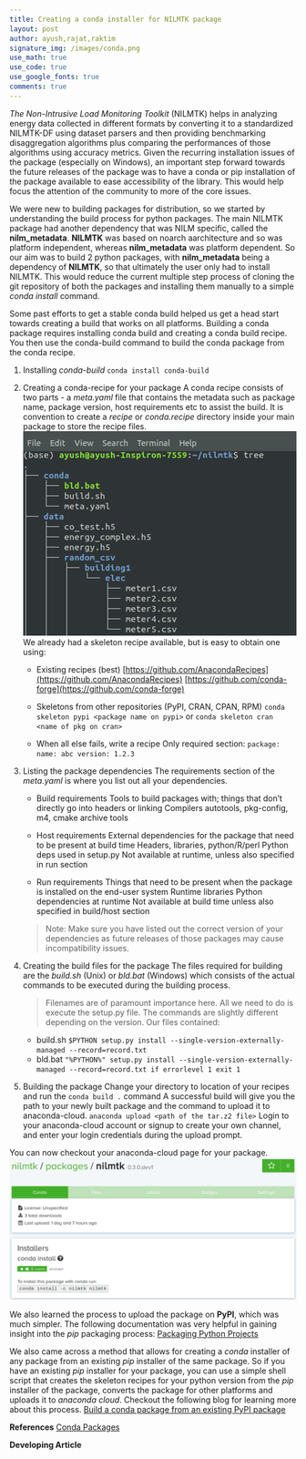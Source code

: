 ```yaml
---
title: Creating a conda installer for NILMTK package
layout: post
author: ayush,rajat,raktim
signature_img: /images/conda.png
use_math: true
use_code: true
use_google_fonts: true
comments: true
---
```

*The Non-Intrusive Load Monitoring Toolkit* (NILMTK) helps in analyzing energy data collected in different formats by converting it to a standardized NILMTK-DF using dataset parsers and then providing benchmarking disaggregation algorithms plus comparing the performances of those algorithms using accuracy metrics. Given the recurring installation issues of the package (especially on Windows), an important step forward towards the future releases of the package was to have a conda or pip installation of the package available to ease accessibility of the library. This would help focus the attention of the community to more of the core issues.

We were new to building packages for distribution, so we started by understanding the build process for python packages. The main NILMTK package had another dependency that was NILM specific, called the **nilm_metadata**. **NILMTK** was based on noarch aarchitecture and so was platform independent, whereas **nilm_metadata** was platform dependent. So our aim was to build 2 python packages, with **nilm_metadata** being a dependency of **NILMTK**, so that ultimately the user only had to install NILMTK. This would reduce the current multiple step process of cloning the git repository of both the packages and installing them manually to a simple *conda install* command.   

Some past efforts to get a stable conda build helped us get a head start towards creating a build that works on all platforms. Building a conda package requires installing conda build and creating a conda build recipe. You then use the conda-build command to build the conda package from the conda recipe.

1. Installing *conda-build*
	`conda install conda-build`

2. Creating a conda-recipe for your package
	A conda recipe consists of two parts - a *meta.yaml* file that contains the metadata such as package name, package version, host requirements etc to assist the build. It is convention to create a *recipe* or *conda.recipe* directory inside your main package to store the recipe files. 
	![Recipe](/images/recipe.png "Recipe") 
	We already had a skeleton recipe available, but is easy to obtain one using:
    * Existing recipes (best)
         [https://github.com/AnacondaRecipes](https://github.com/AnacondaRecipes)
         [https://github.com/conda-forge](https://github.com/conda-forge)
   
    * Skeletons from other repositories (PyPI, CRAN, CPAN, RPM)
   		 `conda skeleton pypi <package name on pypi>`
   		 or
   		 `conda skeleton cran <name of pkg on cran>`

    * When all else fails, write a recipe
		 Only required section:
			```
			package:
			  name: abc
			  version: 1.2.3
 			```
3. Listing the package dependencies
   	The requirements section of the *meta.yaml* is where you list out all your dependencies.

	* Build requirements
	    Tools to build packages with; things that don’t directly go into headers or linking
	    Compilers
	    autotools, pkg-config, m4, cmake
	    archive tools

	* Host requirements
	    External dependencies for the package that need to be present at build time
	    Headers, libraries, python/R/perl
	    Python deps used in setup.py
	    Not available at runtime, unless also specified in run section

	* Run requirements
	    Things that need to be present when the package is installed on the end-user system
	    Runtime libraries
	    Python dependencies at runtime
	    Not available at build time unless also specified in build/host section

	> Note: Make sure you have listed out the correct version of your dependencies as future releases of those packages may cause incompatibility issues. 
4. Creating the build files for the package
	The files required for building are the *build.sh* (Unix) or *bld.bat* (Windows) which consists of the actual commands to be executed during the building process.
	> Filenames are of paramount importance here.
	All we need to do is execute the setup.py file. The commands are slightly different depending on the version. Our files contained:
	* build.sh
		`$PYTHON setup.py install --single-version-externally-managed --record=record.txt`
	* bld.bat
		`"%PYTHON%" setup.py install --single-version-externally-managed --record=record.txt
		if errorlevel 1 exit 1`

5. Building the package
	Change your directory to location of your recipes and run the `conda build .` command
	A successful build will give you the path to your newly built package and the command to upload it to anaconda-cloud.
	`anaconda upload <path of the tar.z2 file>`
	Login to your anaconda-cloud account or signup to create your own channel, and enter your login credentials during the upload prompt.

You can now checkout your anaconda-cloud page for your package.
![NILMTK Page](/images/conda.png "NILMTK Page") 

We also learned the process to upload the package on **PyPI**, which was much simpler. The following documentation was very helpful in gaining insight into the *pip* packaging process:
[Packaging Python Projects](https://packaging.python.org/tutorials/packaging-projects/ "Packaging Python Projects")  

We also came across a method that allows for creating a *conda* installer of any package from an existing *pip* installer of the same package. So if you have an existing *pip* installer for your package, you can use a simple shell script that creates the skeleton recipes for your python version from the *pip* installer of the package, converts the package for other platforms and uploads it to *anaconda cloud*. Checkout the following blog for learning more about this process.
[Build a conda package from an existing PyPI package](https://medium.com/@giswqs/building-a-conda-package-and-uploading-it-to-anaconda-cloud-6a3abd1c5c52 "Build a conda package from an existing PyPI package")

**References**
[Conda Packages](https://python-packaging-tutorial.readthedocs.io/en/latest/conda.html "Conda Packages")

**Developing Article**